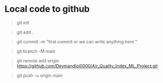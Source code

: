 # Local code to github

> git init

> git add .

> git commit -m "first commit or we can write anything here "

> git branch -M main

> git remote add origin https://github.com/Devmandloi0000/Air_Quality_Index_ML_Project.git

> git push -u origin main
